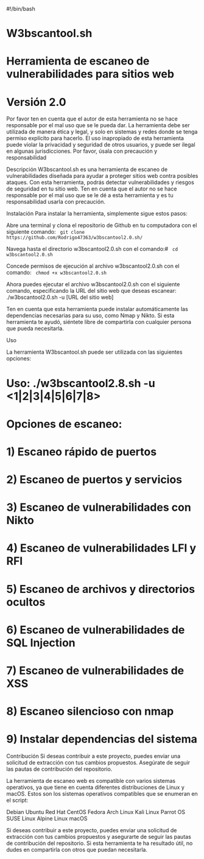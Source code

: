 #!/bin/bash

# W3bscantool.sh
# Herramienta de escaneo de vulnerabilidades para sitios web
# Versión 2.0
Por favor ten en cuenta que el autor de esta herramienta no se hace responsable por el mal uso que se le pueda dar. La herramienta debe ser utilizada de manera ética y legal, y solo en sistemas y redes donde se tenga permiso explícito para hacerlo. El uso inapropiado de esta herramienta puede violar la privacidad y seguridad de otros usuarios, y puede ser ilegal en algunas jurisdicciones. Por favor, úsala con precaución y responsabilidad

Descripción
W3bscantool.sh es una herramienta de escaneo de vulnerabilidades diseñada para ayudar a proteger sitios web contra posibles ataques. Con esta herramienta, podrás detectar vulnerabilidades y riesgos de seguridad en tu sitio web. Ten en cuenta que el autor no se hace responsable por el mal uso que se le dé a esta herramienta y es tu responsabilidad usarla con precaución.

Instalación
Para instalar la herramienta, simplemente sigue estos pasos:

Abre una terminal y clona el repositorio de Github en tu computadora con el siguiente comando:
``` git clone https://github.com/Rodrigo47363/w3bscantool2.0.sh/```

Navega hasta el directorio w3bscantool2.0.sh con el comando:#
``` cd w3bscantool2.0.sh```

Concede permisos de ejecución al archivo w3bscantool2.0.sh con el comando:
``` chmod +x w3bscantool2.0.sh```

Ahora puedes ejecutar el archivo w3bscantool2.0.sh con el siguiente comando, especificando la URL del sitio web que deseas escanear: ./w3bscantool2.0.sh -u [URL del sitio web]

Ten en cuenta que esta herramienta puede instalar automáticamente las dependencias necesarias para su uso, como Nmap y Nikto. Si esta herramienta te ayudó, siéntete libre de compartirla con cualquier persona que pueda necesitarla.

Uso

La herramienta W3bscantool.sh puede ser utilizada con las siguientes opciones:
# Uso: ./w3bscantool2.8.sh -u <url> <1|2|3|4|5|6|7|8>
# Opciones de escaneo:
# 1) Escaneo rápido de puertos
# 2) Escaneo de puertos y servicios
# 3) Escaneo de vulnerabilidades con Nikto
# 4) Escaneo de vulnerabilidades LFI y RFI
# 5) Escaneo de archivos y directorios ocultos
# 6) Escaneo de vulnerabilidades de SQL Injection
# 7) Escaneo de vulnerabilidades de XSS
# 8) Escaneo silencioso con nmap
# 9) Instalar dependencias del sistema


Contribución
Si deseas contribuir a este proyecto, puedes enviar una solicitud de extracción con tus cambios propuestos. Asegúrate de seguir las pautas de contribución del repositorio.

La herramienta de escaneo web es compatible con varios sistemas operativos, ya que tiene en cuenta diferentes distribuciones de Linux y macOS. Estos son los sistemas operativos compatibles que se enumeran en el script:

Debian
Ubuntu
Red Hat
CentOS
Fedora
Arch Linux
Kali Linux
Parrot OS
SUSE Linux
Alpine Linux
macOS

Si deseas contribuir a este proyecto, puedes enviar una solicitud de extracción con tus cambios propuestos y asegurarte de seguir las pautas de contribución del repositorio. Si esta herramienta te ha resultado útil, no dudes en compartirla con otros que puedan necesitarla.

